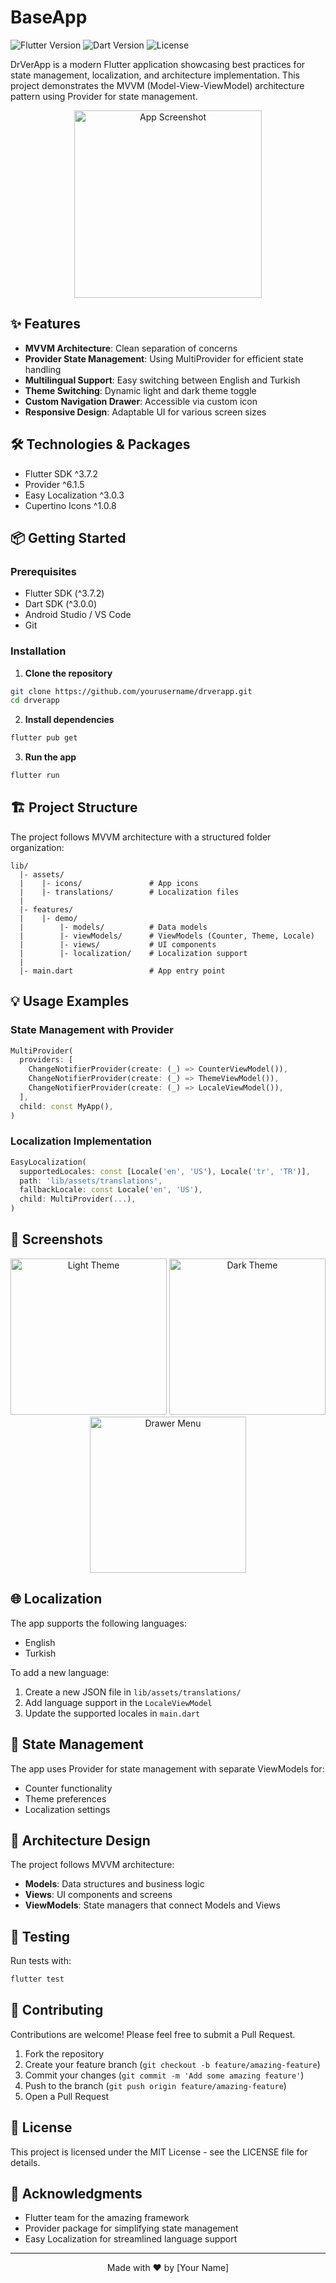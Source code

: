 # BaseApp

![Flutter Version](https://img.shields.io/badge/Flutter-3.7.2+-blue.svg)
![Dart Version](https://img.shields.io/badge/Dart-3.0.0+-blue.svg)
![License](https://img.shields.io/badge/License-MIT-green.svg)

DrVerApp is a modern Flutter application showcasing best practices for state management, localization, and architecture implementation. This project demonstrates the MVVM (Model-View-ViewModel) architecture pattern using Provider for state management.

<p align="center">
  <img src="screenshots/app_screenshot.png" alt="App Screenshot" width="300"/>
  <!-- Replace with your actual screenshot -->
</p>

## ✨ Features

- **MVVM Architecture**: Clean separation of concerns
- **Provider State Management**: Using MultiProvider for efficient state handling
- **Multilingual Support**: Easy switching between English and Turkish
- **Theme Switching**: Dynamic light and dark theme toggle
- **Custom Navigation Drawer**: Accessible via custom icon
- **Responsive Design**: Adaptable UI for various screen sizes

## 🛠️ Technologies & Packages

- Flutter SDK ^3.7.2
- Provider ^6.1.5
- Easy Localization ^3.0.3
- Cupertino Icons ^1.0.8

## 📦 Getting Started

### Prerequisites

- Flutter SDK (^3.7.2)
- Dart SDK (^3.0.0)
- Android Studio / VS Code
- Git

### Installation

1. **Clone the repository**

```bash
git clone https://github.com/yourusername/drverapp.git
cd drverapp
```

2. **Install dependencies**

```bash
flutter pub get
```

3. **Run the app**

```bash
flutter run
```

## 🏗️ Project Structure

The project follows MVVM architecture with a structured folder organization:

```
lib/
  |- assets/
  |    |- icons/               # App icons
  |    |- translations/        # Localization files
  |
  |- features/
  |    |- demo/
  |        |- models/          # Data models
  |        |- viewModels/      # ViewModels (Counter, Theme, Locale)
  |        |- views/           # UI components
  |        |- localization/    # Localization support
  |
  |- main.dart                 # App entry point
```

## 💡 Usage Examples

### State Management with Provider

```dart
MultiProvider(
  providers: [
    ChangeNotifierProvider(create: (_) => CounterViewModel()),
    ChangeNotifierProvider(create: (_) => ThemeViewModel()),
    ChangeNotifierProvider(create: (_) => LocaleViewModel()),
  ],
  child: const MyApp(),
)
```

### Localization Implementation

```dart
EasyLocalization(
  supportedLocales: const [Locale('en', 'US'), Locale('tr', 'TR')],
  path: 'lib/assets/translations',
  fallbackLocale: const Locale('en', 'US'),
  child: MultiProvider(...),
)
```

## 📸 Screenshots

<p align="center">
  <img src="screenshots/light_theme.png" alt="Light Theme" width="250"/>
  <img src="screenshots/dark_theme.png" alt="Dark Theme" width="250"/>
  <img src="screenshots/drawer_menu.png" alt="Drawer Menu" width="250"/>
</p>

<!-- Replace the placeholders with actual screenshots -->

## 🌐 Localization

The app supports the following languages:
- English
- Turkish

To add a new language:
1. Create a new JSON file in `lib/assets/translations/`
2. Add language support in the `LocaleViewModel`
3. Update the supported locales in `main.dart`

## 🔄 State Management

The app uses Provider for state management with separate ViewModels for:
- Counter functionality
- Theme preferences
- Localization settings

## 📱 Architecture Design

The project follows MVVM architecture:
- **Models**: Data structures and business logic
- **Views**: UI components and screens
- **ViewModels**: State managers that connect Models and Views

## 🧪 Testing

Run tests with:

```bash
flutter test
```

## 🤝 Contributing

Contributions are welcome! Please feel free to submit a Pull Request.

1. Fork the repository
2. Create your feature branch (`git checkout -b feature/amazing-feature`)
3. Commit your changes (`git commit -m 'Add some amazing feature'`)
4. Push to the branch (`git push origin feature/amazing-feature`)
5. Open a Pull Request

## 📄 License

This project is licensed under the MIT License - see the LICENSE file for details.

## 🙏 Acknowledgments

- Flutter team for the amazing framework
- Provider package for simplifying state management
- Easy Localization for streamlined language support

---

<p align="center">
  Made with ❤️ by [Your Name]
</p>
